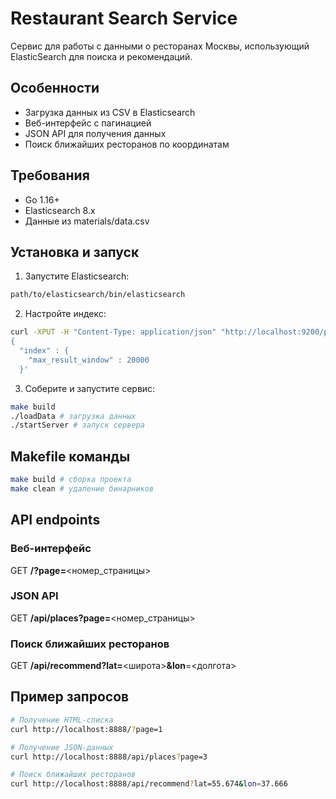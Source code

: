 # Restaurant Search Service

Сервис для работы с данными о ресторанах Москвы, использующий ElasticSearch для поиска и рекомендаций.

## Особенности
- Загрузка данных из CSV в Elasticsearch
- Веб-интерфейс с пагинацией
- JSON API для получения данных
- Поиск ближайших ресторанов по координатам

## Требования
- Go 1.16+ 
- Elasticsearch 8.x
- Данные из materials/data.csv

## Установка и запуск

1. Запустите Elasticsearch:
```bash
path/to/elasticsearch/bin/elasticsearch
```

2. Настройте индекс:
```bash
curl -XPUT -H "Content-Type: application/json" "http://localhost:9200/places/_settings" -d '
{
  "index" : {
    "max_result_window" : 20000
  }'
```

3. Соберите и запустите сервис:
```bash
make build
./loadData # загрузка данных
./startServer # запуск сервера
```

## Makefile команды
```bash 
make build # сборка проекта
make clean # удаление бинарников
```

## API endpoints
### Веб-интерфейс
GET **/?page=**<номер_страницы>
### JSON API
GET **/api/places?page=**<номер_страницы>
### Поиск ближайших ресторанов
GET **/api/recommend?lat=**<широта>**&lon**=<долгота>

## Пример запросов
```bash
# Получение HTML-списка
curl http://localhost:8888/?page=1

# Получение JSON-данных
curl http://localhost:8888/api/places?page=3

# Поиск ближайших ресторанов
curl http://localhost:8888/api/recommend?lat=55.674&lon=37.666
```